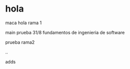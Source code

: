# hola

maca
hola rama 1

main
prueba 31/8
fundamentos de ingenieria de software


prueba rama2

..

adds